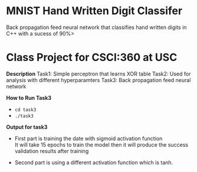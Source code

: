 # MNIST Hand Written Digit Classifer
Back propagation feed neural network that classifies hand written digits in C++ with a sucess of 90%>

# Class Project for CSCI:360 at USC 

**Description**
Task1: Simple perceptron that learns XOR table
Task2: Used for analysis with different hyperparamters
Task3: Back propagation feed neural network

**How to Run Task3**
- `cd task3`
- `./task3`

**Output for task3**
- First part is training the date with sigmoid activation function <br>
It will take 15 epochs to train the model then it will produce the success validation results after training

- Second part is using a different activation function which is tanh.
